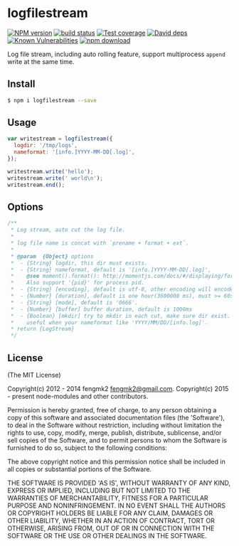 logfilestream
=========

[![NPM version][npm-image]][npm-url]
[![build status][travis-image]][travis-url]
[![Test coverage][cov-image]][cov-url]
[![David deps][david-image]][david-url]
[![Known Vulnerabilities][snyk-image]][snyk-url]
[![npm download][download-image]][download-url]

[npm-image]: https://img.shields.io/npm/v/logfilestream.svg?style=flat-square
[npm-url]: https://npmjs.org/package/logfilestream
[travis-image]: https://img.shields.io/travis/node-modules/logfilestream.svg?style=flat-square
[travis-url]: https://travis-ci.org/node-modules/logfilestream
[cov-image]: http://codecov.io/github/node-modules/logfilestream/coverage.svg?branch=master
[cov-url]: http://codecov.io/github/node-modules/logfilestream?branch=master
[david-image]: https://img.shields.io/david/node-modules/logfilestream.svg?style=flat-square
[david-url]: https://david-dm.org/node-modules/logfilestream
[snyk-image]: https://snyk.io/test/npm/logfilestream/badge.svg?style=flat-square
[snyk-url]: https://snyk.io/test/npm/logfilestream
[download-image]: https://img.shields.io/npm/dm/logfilestream.svg?style=flat-square
[download-url]: https://npmjs.org/package/logfilestream

Log file stream, including auto rolling feature, support multiprocess `append` write at the same time.

## Install

```sh
$ npm i logfilestream --save
```

## Usage

```js
var writestream = logfilestream({
  logdir: '/tmp/logs',
  nameformat: '[info.]YYYY-MM-DD[.log]',
});

writestream.write('hello');
writestream.write(' world\n');
writestream.end();
```

## Options

```js
/**
 * Log stream, auto cut the log file.
 *
 * log file name is concat with `prename + format + ext`.
 *
 * @param  {Object} options
 *  - {String} logdir, this dir must exists.
 *  - {String} nameformat, default is '[info.]YYYY-MM-DD[.log]',
 *    @see moment().format(): http://momentjs.com/docs/#/displaying/format/
 *    Also support '{pid}' for process pid.
 *  - {String} [encoding], default is utf-8, other encoding will encode by iconv-lite
 *  - {Number} [duration], default is one hour(3600000 ms), must >= 60s.
 *  - {String} [mode], default is '0666'.
 *  - {Number} [buffer] buffer duration, default is 1000ms
 *  - {Boolean} [mkdir] try to mkdir in each cut, make sure dir exist.
 *    useful when your nameformat like 'YYYY/MM/DD/[info.log]'.
 * return {LogStream}
 */
```

## License

(The MIT License)

Copyright(c) 2012 - 2014 fengmk2 <fengmk2@gmail.com>.
Copyright(c) 2015 - present node-modules and other contributors.

Permission is hereby granted, free of charge, to any person obtaining
a copy of this software and associated documentation files (the
'Software'), to deal in the Software without restriction, including
without limitation the rights to use, copy, modify, merge, publish,
distribute, sublicense, and/or sell copies of the Software, and to
permit persons to whom the Software is furnished to do so, subject to
the following conditions:

The above copyright notice and this permission notice shall be
included in all copies or substantial portions of the Software.

THE SOFTWARE IS PROVIDED 'AS IS', WITHOUT WARRANTY OF ANY KIND,
EXPRESS OR IMPLIED, INCLUDING BUT NOT LIMITED TO THE WARRANTIES OF
MERCHANTABILITY, FITNESS FOR A PARTICULAR PURPOSE AND NONINFRINGEMENT.
IN NO EVENT SHALL THE AUTHORS OR COPYRIGHT HOLDERS BE LIABLE FOR ANY
CLAIM, DAMAGES OR OTHER LIABILITY, WHETHER IN AN ACTION OF CONTRACT,
TORT OR OTHERWISE, ARISING FROM, OUT OF OR IN CONNECTION WITH THE
SOFTWARE OR THE USE OR OTHER DEALINGS IN THE SOFTWARE.
